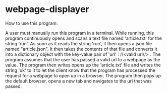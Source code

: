 # webpage-displayer



How to use this program:

A user must manually run this program in a terminal.
While running, this program continuously opens and scans a text file named 'article.txt' for the string 'run'.
As soon as it reads the string 'run', it then opens a json file named "article.json".
It then takes the contents of that file and converts it into a dictionary object  with the key-value pair
of 'url' : //<valid url//> . The program assumes that the user has passed a valid url to a webpage as the value.
The program then writes opens up the 'article.txt' file and writes the string 'ok' to it to let the client know
that the program has processed the request for a webpage to open up in a browser. The program then pops up the 
default browser, opens a new tab and navigates to the url that was passed.


